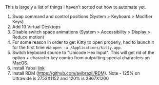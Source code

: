 This is largely a list of things I haven't sorted out how to automate yet.

1. Swap command and control positions (System > Keyboard > Modifier Keys)
2. Add 10 Virtual Desktops
3. Disable switch space animations (System > Accessibility > Display > Reduce motion)
4. For some reason in order to get Kitty to open properly, had to launch it for the first time via `open -a /Applications/kitty.app`.
5. Switch keyboard source to "Unicode Hex Input". This will get rid of the option + character key combo from outputting special characters on MacOS.
6. Install Yabai [link](https://github.com/koekeishiya/yabai/wiki/Installing-yabai-(latest-release)#macos-big-sur---automatically-load-scripting-addition-on-startup)
7. Install RDM (https://github.com/avibrazil/RDM). Note - 125% on Ultrawide is 2752X1152 and 120% is 2867X1200

